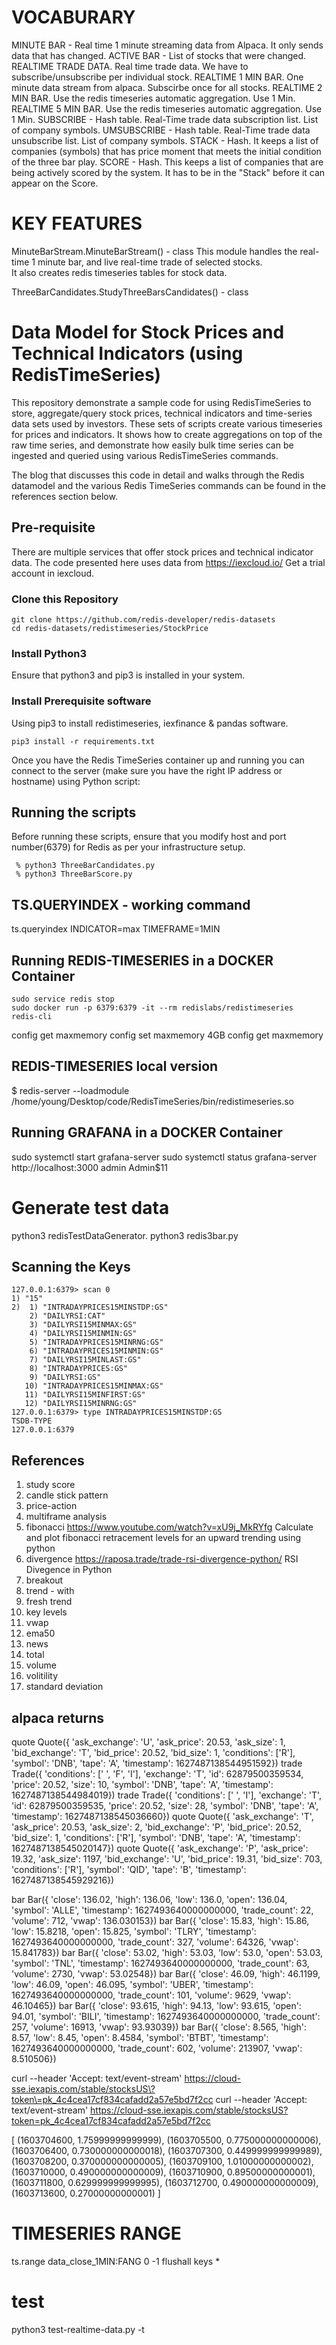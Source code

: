# VOCABURARY

MINUTE BAR - Real time 1 minute streaming data from Alpaca. It only sends data that has changed.
ACTIVE BAR - List of stocks that were changed.
REALTIME TRADE DATA. Real time trade data. We have to subscribe/unsubscribe per individual stock.
REALTIME 1 MIN BAR. One minute data stream from alpaca. Subscirbe once for all stocks.
REALTIME 2 MIN BAR. Use the redis timeseries automatic aggregation. Use 1 Min.
REALTIME 5 MIN BAR. Use the redis timeseries automatic aggregation. Use 1 Min.
SUBSCRIBE - Hash table. Real-Time trade data subscription list. List of company symbols.
UMSUBSCRIBE - Hash table. Real-Time trade data unsubscribe list. List of company symbols.
STACK - Hash. It keeps a list of companies (symbols) that has price moment that meets the
initial condition of the three bar play.
SCORE - Hash. This keeps a list of companies that are being actively scored by the system.
It has to be in the "Stack" before it can appear on the Score.

# KEY FEATURES

MinuteBarStream.MinuteBarStream() - class
This module handles the real-time 1 minute bar, and live real-time trade of selected stocks.  
It also creates redis timeseries tables for stock data.

ThreeBarCandidates.StudyThreeBarsCandidates() - class

# Data Model for Stock Prices and Technical Indicators (using RedisTimeSeries)

This repository demonstrate a sample code for using RedisTimeSeries to store, aggregate/query stock prices, technical indicators and time-series data sets used by investors. These sets of scripts create various timeseries for prices and indicators. It shows how to create aggregations on top of the raw time series, and demonstrate how easily bulk time series can be ingested and queried using various RedisTimeSeries commands.

The blog that discusses this code in detail and walks through the Redis datamodel and the various Redis TimeSeries commands can be found in the references section below.

## Pre-requisite

There are multiple services that offer stock prices and technical indicator data. The code presented here uses data from https://iexcloud.io/
Get a trial account in iexcloud.

### Clone this Repository

```
git clone https://github.com/redis-developer/redis-datasets
cd redis-datasets/redistimeseries/StockPrice
```

### Install Python3

Ensure that python3 and pip3 is installed in your system.

### Install Prerequisite software

Using pip3 to install redistimeseries, iexfinance & pandas software.

```
pip3 install -r requirements.txt
```

Once you have the Redis TimeSeries container up and running you can connect to the server (make sure you have the right IP address or hostname) using Python script:

## Running the scripts

Before running these scripts, ensure that you modify host and port number(6379) for Redis as per your infrastructure setup.

```
 % python3 ThreeBarCandidates.py
 % python3 ThreeBarScore.py
```

## TS.QUERYINDEX - working command

ts.queryindex INDICATOR=max TIMEFRAME=1MIN

## Running REDIS-TIMESERIES in a DOCKER Container

```
sudo service redis stop
sudo docker run -p 6379:6379 -it --rm redislabs/redistimeseries
redis-cli
```

config get maxmemory
config set maxmemory 4GB
config get maxmemory

## REDIS-TIMESERIES local version

$ redis-server --loadmodule /home/young/Desktop/code/RedisTimeSeries/bin/redistimeseries.so

## Running GRAFANA in a DOCKER Container

sudo systemctl start grafana-server
sudo systemctl status grafana-server
http://localhost:3000
admin
Admin$11

# Generate test data

python3 redisTestDataGenerator.
python3 redis3bar.py

## Scanning the Keys

```
127.0.0.1:6379> scan 0
1) "15"
2)  1) "INTRADAYPRICES15MINSTDP:GS"
    2) "DAILYRSI:CAT"
    3) "DAILYRSI15MINMAX:GS"
    4) "DAILYRSI15MINMIN:GS"
    5) "INTRADAYPRICES15MINRNG:GS"
    6) "INTRADAYPRICES15MINMIN:GS"
    7) "DAILYRSI15MINLAST:GS"
    8) "INTRADAYPRICES:GS"
    9) "DAILYRSI:GS"
   10) "INTRADAYPRICES15MINMAX:GS"
   11) "DAILYRSI15MINFIRST:GS"
   12) "DAILYRSI15MINRNG:GS"
127.0.0.1:6379> type INTRADAYPRICES15MINSTDP:GS
TSDB-TYPE
127.0.0.1:6379
```

## References

1.  study score
2.  candle stick pattern
3.  price-action
4.  multiframe analysis
5.  fibonacci
    https://www.youtube.com/watch?v=xU9j_MkRYfg
    Calculate and plot fibonacci retracement levels for an upward trending using python
6.  divergence
    https://raposa.trade/trade-rsi-divergence-python/
    RSI Divegence in Python
7.  breakout
8.  trend - with
9.  fresh trend
10. key levels
11. vwap
12. ema50
13. news
14. total
15. volume
16. volitility
17. standard deviation

## alpaca returns

quote Quote({ 'ask_exchange': 'U',
'ask_price': 20.53,
'ask_size': 1,
'bid_exchange': 'T',
'bid_price': 20.52,
'bid_size': 1,
'conditions': ['R'],
'symbol': 'DNB',
'tape': 'A',
'timestamp': 1627487138544951592})
trade Trade({ 'conditions': [' ', 'F', 'I'],
'exchange': 'T',
'id': 62879500359534,
'price': 20.52,
'size': 10,
'symbol': 'DNB',
'tape': 'A',
'timestamp': 1627487138544984019})
trade Trade({ 'conditions': [' ', 'I'],
'exchange': 'T',
'id': 62879500359535,
'price': 20.52,
'size': 28,
'symbol': 'DNB',
'tape': 'A',
'timestamp': 1627487138545036660})
quote Quote({ 'ask_exchange': 'T',
'ask_price': 20.53,
'ask_size': 2,
'bid_exchange': 'P',
'bid_price': 20.52,
'bid_size': 1,
'conditions': ['R'],
'symbol': 'DNB',
'tape': 'A',
'timestamp': 1627487138545020147})
quote Quote({ 'ask_exchange': 'P',
'ask_price': 19.32,
'ask_size': 1197,
'bid_exchange': 'U',
'bid_price': 19.31,
'bid_size': 703,
'conditions': ['R'],
'symbol': 'QID',
'tape': 'B',
'timestamp': 1627487138545929216})

bar Bar({ 'close': 136.02,
'high': 136.06,
'low': 136.0,
'open': 136.04,
'symbol': 'ALLE',
'timestamp': 1627493640000000000,
'trade_count': 22,
'volume': 712,
'vwap': 136.030153})
bar Bar({ 'close': 15.83,
'high': 15.86,
'low': 15.8218,
'open': 15.825,
'symbol': 'TLRY',
'timestamp': 1627493640000000000,
'trade_count': 327,
'volume': 64326,
'vwap': 15.841783})
bar Bar({ 'close': 53.02,
'high': 53.03,
'low': 53.0,
'open': 53.03,
'symbol': 'TNL',
'timestamp': 1627493640000000000,
'trade_count': 63,
'volume': 2730,
'vwap': 53.02548})
bar Bar({ 'close': 46.09,
'high': 46.1199,
'low': 46.09,
'open': 46.095,
'symbol': 'UBER',
'timestamp': 1627493640000000000,
'trade_count': 101,
'volume': 9629,
'vwap': 46.10465})
bar Bar({ 'close': 93.615,
'high': 94.13,
'low': 93.615,
'open': 94.01,
'symbol': 'BILI',
'timestamp': 1627493640000000000,
'trade_count': 257,
'volume': 16913,
'vwap': 93.93039})
bar Bar({ 'close': 8.565,
'high': 8.57,
'low': 8.45,
'open': 8.4584,
'symbol': 'BTBT',
'timestamp': 1627493640000000000,
'trade_count': 602,
'volume': 213907,
'vwap': 8.510506})

curl --header 'Accept: text/event-stream' https://cloud-sse.iexapis.com/stable/stocksUS\?token\=pk_4c4cea17cf834cafadd2a57e5bd7f2cc
curl --header 'Accept: text/event-stream' https://cloud-sse.iexapis.com/stable/stocksUS?token=pk_4c4cea17cf834cafadd2a57e5bd7f2cc

[
(1603704600, 1.75999999999999),
(1603705500, 0.775000000000006),
(1603706400, 0.730000000000018),
(1603707300, 0.449999999999989),
(1603708200, 0.370000000000005),
(1603709100, 1.01000000000002),
(1603710000, 0.490000000000009),
(1603710900, 0.89500000000001),
(1603711800, 0.629999999999995),
(1603712700, 0.490000000000009),
(1603713600, 0.27000000000001)
]

# TIMESERIES RANGE

ts.range data_close_1MIN:FANG 0 -1
flushall
keys \*

# test

python3 test-realtime-data.py -t

